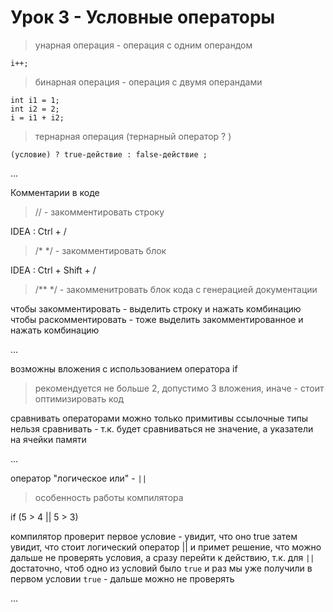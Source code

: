 # Урок 3 - Условные операторы

> унарная операция - операция с одним операндом

    i++;
   
> бинарная операция - операция с двумя операндами

    int i1 = 1;
    int i2 = 2;
    i = i1 + i2;
   
> тернарная операция (тернарный оператор ? )

    (условие) ? true-действие : false-действие ;
   
...

Комментарии в коде

> //      - закомментировать строку

IDEA : Ctrl + /

> /* */   - закомментировать блок

IDEA : Ctrl + Shift + /

> /** */  - закомменитровать блок кода с генерацией документации

чтобы закомментировать - выделить строку и нажать комбинацию
чтобы раскомментировать - тоже выделить закомментированное и нажать комбинацию

...

возможны вложения с использованием оператора if

> рекомендуется не больше 2, допустимо 3 вложения, иначе - стоит оптимизировать код

сравнивать операторами можно только примитивы
ссылочные типы нельзя сравнивать - т.к. будет сравниваться не значение, а указатели на ячейки памяти

...

оператор "логическое или" - `||`

> особенность работы компилятора

if (5 > 4 || 5 > 3)

компилятор проверит первое условие - увидит, что оно true
затем увидит, что стоит логический оператор || и примет решение, 
что можно дальше не проверять условия, а сразу перейти к действию, 
т.к. для `||` достаточно, чтоб одно из условий было `true`
и раз мы уже получили в первом условии `true` - дальше можно не проверять

...

